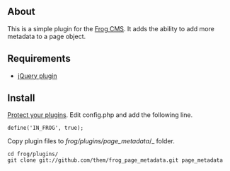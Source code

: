 About
-----

This is a simple plugin for the [Frog CMS](http://www.madebyfrog.com/). It adds the ability to add more metadata to a page object.

Requirements
------------

- [jQuery plugin](http://github.com/tuupola/frog_jquery/tree/master)

Install
-------

[Protect your plugins](http://forum.madebyfrog.com/topic/1233). Edit config.php and add the following line.

    define('IN_FROG', true);

Copy plugin files to _frog/plugins/page\_metadata_/_ folder.

    cd frog/plugins/
    git clone git://github.com/them/frog_page_metadata.git page_metadata
